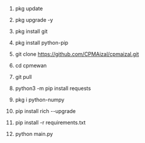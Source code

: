 1. pkg update 

2. pkg upgrade -y

3. pkg install git

4. pkg install python-pip

5. git clone https://github.com/CPMAizal/cpmaizal.git

6. cd cpmewan

7. git pull

8. python3 -m pip install requests

9. pkg i python-numpy

10. pip install rich --upgrade

11. pip install -r requirements.txt

12. python main.py
